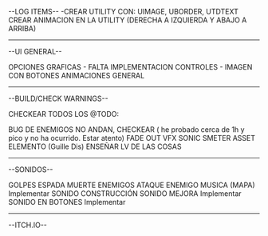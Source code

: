 --LOG ITEMS--
-CREAR UTILITY CON: UIMAGE, UBORDER, UTDTEXT
CREAR ANIMACION EN LA UTILITY (DERECHA A IZQUIERDA Y ABAJO A ARRIBA)


-------------------------------------------------------------------
--UI GENERAL--

OPCIONES GRAFICAS - FALTA IMPLEMENTACION
CONTROLES - IMAGEN CON BOTONES
ANIMACIONES GENERAL

-------------------------------------------------------------------
--BUILD/CHECK WARNINGS--

CHECKEAR TODOS LOS @TODO:

BUG DE ENEMIGOS NO ANDAN, CHECKEAR ( he probado cerca de 1h y pico y no ha ocurrido. Estar atento)
FADE OUT VFX SONIC SMETER ASSET ELEMENTO  (Guille Dis)
ENSEÑAR LV DE LAS COSAS

--------------------------------------------------------------------------------------------------
--SONIDOS--

GOLPES ESPADA
MUERTE ENEMIGOS
ATAQUE ENEMIGO
MUSICA (MAPA) Implementar
SONIDO CONSTRUCCIÓN
SONIDO MEJORA Implementar
SONIDO EN BOTONES Implementar

--------------------------------------------------------------------------------------------------

--ITCH.IO--

